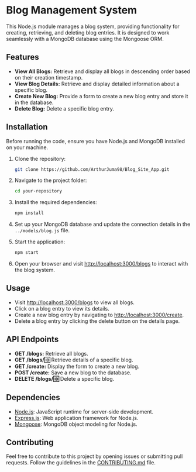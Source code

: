 # Blog Management System

This Node.js module manages a blog system, providing functionality for creating, retrieving, and deleting blog entries. It is designed to work seamlessly with a MongoDB database using the Mongoose ORM.

## Features

- **View All Blogs:** Retrieve and display all blogs in descending order based on their creation timestamp.
- **View Blog Details:** Retrieve and display detailed information about a specific blog.
- **Create New Blog:** Provide a form to create a new blog entry and store it in the database.
- **Delete Blog:** Delete a specific blog entry.

## Installation

Before running the code, ensure you have Node.js and MongoDB installed on your machine.

1. Clone the repository:

   ```bash
   git clone https://github.com/ArthurJuma98/Blog_Site_App.git
   ```

2. Navigate to the project folder:

   ```bash
   cd your-repository
   ```

3. Install the required dependencies:

   ```bash
   npm install
   ```

4. Set up your MongoDB database and update the connection details in the `../models/blog.js` file.

5. Start the application:

   ```bash
   npm start
   ```

6. Open your browser and visit [http://localhost:3000/blogs](http://localhost:3000/blogs) to interact with the blog system.

## Usage

- Visit [http://localhost:3000/blogs](http://localhost:3000/blogs) to view all blogs.
- Click on a blog entry to view its details.
- Create a new blog entry by navigating to [http://localhost:3000/create](http://localhost:3000/create).
- Delete a blog entry by clicking the delete button on the details page.

## API Endpoints

- **GET /blogs:** Retrieve all blogs.
- **GET /blogs/:id:** Retrieve details of a specific blog.
- **GET /create:** Display the form to create a new blog.
- **POST /create:** Save a new blog to the database.
- **DELETE /blogs/:id:** Delete a specific blog.

## Dependencies

- [Node.js](https://nodejs.org/): JavaScript runtime for server-side development.
- [Express.js](https://expressjs.com/): Web application framework for Node.js.
- [Mongoose](https://mongoosejs.com/): MongoDB object modeling for Node.js.

## Contributing

Feel free to contribute to this project by opening issues or submitting pull requests. Follow the guidelines in the [CONTRIBUTING.md](CONTRIBUTING.md) file.
